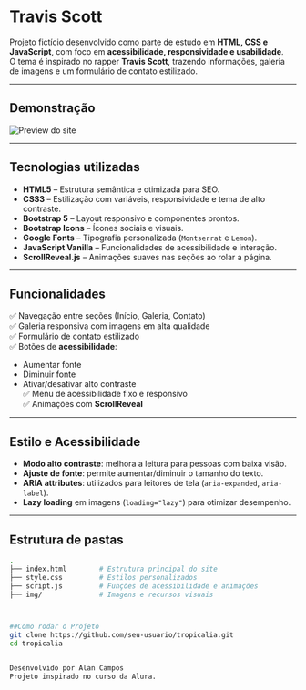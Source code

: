 # Travis Scott

Projeto fictício desenvolvido como parte de estudo em **HTML, CSS e JavaScript**, com foco em **acessibilidade, responsividade e usabilidade**.  
O tema é inspirado no rapper **Travis Scott**, trazendo informações, galeria de imagens e um formulário de contato estilizado.

---

## Demonstração

![Preview do site](img/travis-foto1.jpg)

---

## Tecnologias utilizadas
- **HTML5** – Estrutura semântica e otimizada para SEO.  
- **CSS3** – Estilização com variáveis, responsividade e tema de alto contraste.  
- **Bootstrap 5** – Layout responsivo e componentes prontos.  
- **Bootstrap Icons** – Ícones sociais e visuais.  
- **Google Fonts** – Tipografia personalizada (`Montserrat` e `Lemon`).  
- **JavaScript Vanilla** – Funcionalidades de acessibilidade e interação.  
- **ScrollReveal.js** – Animações suaves nas seções ao rolar a página.  

---

## Funcionalidades
✅ Navegação entre seções (Início, Galeria, Contato)  
✅ Galeria responsiva com imagens em alta qualidade  
✅ Formulário de contato estilizado  
✅ Botões de **acessibilidade**:  
- Aumentar fonte  
- Diminuir fonte  
- Ativar/desativar alto contraste  
✅ Menu de acessibilidade fixo e responsivo  
✅ Animações com **ScrollReveal**  

---

## Estilo e Acessibilidade
- **Modo alto contraste**: melhora a leitura para pessoas com baixa visão.  
- **Ajuste de fonte**: permite aumentar/diminuir o tamanho do texto.  
- **ARIA attributes**: utilizados para leitores de tela (`aria-expanded`, `aria-label`).  
- **Lazy loading** em imagens (`loading="lazy"`) para otimizar desempenho.  

---

## Estrutura de pastas
```bash
.
├── index.html        # Estrutura principal do site
├── style.css         # Estilos personalizados
├── script.js         # Funções de acessibilidade e animações
├── img/              # Imagens e recursos visuais



##Como rodar o Projeto
git clone https://github.com/seu-usuario/tropicalia.git
cd tropicalia


Desenvolvido por Alan Campos
Projeto inspirado no curso da Alura.


